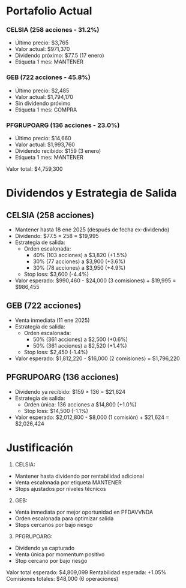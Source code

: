 # Portafolio Actual

### CELSIA (258 acciones - 31.2%)
- Último precio: $3,765
- Valor actual: $971,370
- Dividendo próximo: $77.5 (17 enero)
- Etiqueta 1 mes: MANTENER

### GEB (722 acciones - 45.8%)
- Último precio: $2,485
- Valor actual: $1,794,170
- Sin dividendo próximo
- Etiqueta 1 mes: COMPRA

### PFGRUPOARG (136 acciones - 23.0%)
- Último precio: $14,660
- Valor actual: $1,993,760
- Dividendo recibido: $159 (3 enero)
- Etiqueta 1 mes: MANTENER

Valor total: $4,759,300

# Dividendos y Estrategia de Salida

## CELSIA (258 acciones)
- Mantener hasta 18 ene 2025 (después de fecha ex-dividendo)
- Dividendo: $77.5 × 258 = $19,995
- Estrategia de salida:
  * Orden escalonada:
    - 40% (103 acciones) a $3,820 (+1.5%)
    - 30% (77 acciones) a $3,900 (+3.6%)
    - 30% (78 acciones) a $3,950 (+4.9%)
  * Stop loss: $3,600 (-4.4%)
- Valor esperado: $990,460 - $24,000 (3 comisiones) + $19,995 = $986,455

## GEB (722 acciones)
- Venta inmediata (11 ene 2025)
- Estrategia de salida:
  * Orden escalonada:
    - 50% (361 acciones) a $2,500 (+0.6%)
    - 50% (361 acciones) a $2,520 (+1.4%)
  * Stop loss: $2,450 (-1.4%)
- Valor esperado: $1,812,220 - $16,000 (2 comisiones) = $1,796,220

## PFGRUPOARG (136 acciones)
- Dividendo ya recibido: $159 × 136 = $21,624
- Estrategia de salida:
  * Orden única: 136 acciones a $14,800 (+1.0%)
  * Stop loss: $14,500 (-1.1%)
- Valor esperado: $2,012,800 - $8,000 (1 comisión) + $21,624 = $2,026,424

# Justificación

1. CELSIA:
- Mantener hasta dividendo por rentabilidad adicional
- Venta escalonada por etiqueta MANTENER
- Stops ajustados por niveles técnicos

2. GEB:
- Venta inmediata por mejor oportunidad en PFDAVVNDA
- Orden escalonada para optimizar salida
- Stops cercanos por bajo riesgo

3. PFGRUPOARG:
- Dividendo ya capturado
- Venta única por momentum positivo
- Stop cercano por bajo riesgo

Valor total esperado: $4,809,099
Rentabilidad esperada: +1.05%
Comisiones totales: $48,000 (6 operaciones)

